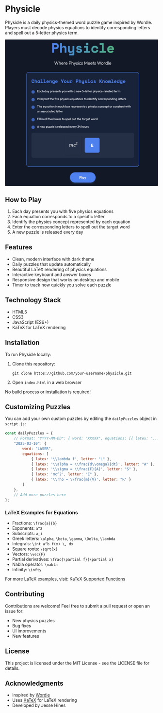 # Physicle

Physicle is a daily physics-themed word puzzle game inspired by Wordle. Players must decode physics equations to identify corresponding letters and spell out a 5-letter physics term.

![Physicle Screenshot](images/readMeScreenshot.png)

## How to Play

1. Each day presents you with five physics equations
2. Each equation corresponds to a specific letter
3. Identify the physics concept represented by each equation
4. Enter the corresponding letters to spell out the target word
5. A new puzzle is released every day

## Features

- Clean, modern interface with dark theme
- Daily puzzles that update automatically
- Beautiful LaTeX rendering of physics equations
- Interactive keyboard and answer boxes
- Responsive design that works on desktop and mobile
- Timer to track how quickly you solve each puzzle

## Technology Stack

- HTML5
- CSS3
- JavaScript (ES6+)
- KaTeX for LaTeX rendering

## Installation

To run Physicle locally:

1. Clone this repository:
   ```
   git clone https://github.com/your-username/physicle.git
   ```

2. Open `index.html` in a web browser

No build process or installation is required!

## Customizing Puzzles

You can add your own custom puzzles by editing the `dailyPuzzles` object in `script.js`:

```javascript
const dailyPuzzles = {
    // Format: "YYYY-MM-DD": { word: "XXXXX", equations: [{ latex: "...", letter: "X" }, ...] }
    "2025-03-10": {
        word: "LASER",
        equations: [
            { latex: '\\lambda f', letter: "L" },
            { latex: '\\alpha = \\frac{d\\omega}{dt}', letter: "A" },
            { latex: '\\sigma = \\frac{F}{A}', letter: "S" },
            { latex: 'mc^2', letter: "E" },
            { latex: '\\rho = \\frac{m}{V}', letter: "R" }
        ]
    },
    // Add more puzzles here
};
```

### LaTeX Examples for Equations

- Fractions: `\frac{a}{b}`
- Exponents: `a^2`
- Subscripts: `a_i`
- Greek letters: `\alpha`, `\beta`, `\gamma`, `\Delta`, `\lambda`
- Integrals: `\int_a^b f(x) \, dx`
- Square roots: `\sqrt{x}`
- Vectors: `\vec{F}`
- Partial derivatives: `\frac{\partial f}{\partial x}`
- Nabla operator: `\nabla`
- Infinity: `\infty`

For more LaTeX examples, visit: [KaTeX Supported Functions](https://katex.org/docs/supported.html)

## Contributing

Contributions are welcome! Feel free to submit a pull request or open an issue for:

- New physics puzzles
- Bug fixes
- UI improvements
- New features

## License

This project is licensed under the MIT License - see the LICENSE file for details.

## Acknowledgments

- Inspired by [Wordle](https://www.nytimes.com/games/wordle/index.html)
- Uses [KaTeX](https://katex.org/) for LaTeX rendering
- Developed by Jesse Hines
